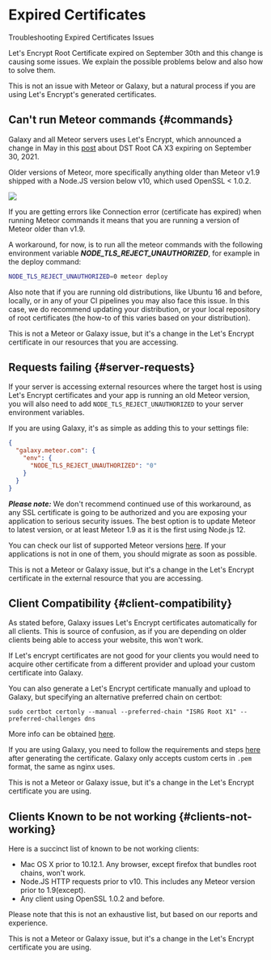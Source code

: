 
# Expired Certificates
Troubleshooting Expired Certificates Issues



Let's Encrypt Root Certificate expired on September 30th and this change is causing some issues. We explain the possible problems below and also how to solve them.

This is not an issue with Meteor or Galaxy, but a natural process if you are using Let's Encrypt's generated certificates.


## Can't run Meteor commands {#commands}

Galaxy and all Meteor servers uses Let's Encrypt, which announced a change in May in this [post](https://letsencrypt.org/docs/dst-root-ca-x3-expiration-september-2021) about DST Root CA X3 expiring on September 30, 2021.

Older versions of Meteor, more specifically anything older than Meteor v1.9 shipped with a Node.JS version below v10, which used OpenSSL < 1.0.2.


![](/openssl-suport-table.png)


If you are getting errors like Connection error (certificate has expired) when running Meteor commands it means that you are running a version of Meteor older than v1.9.

A workaround, for now, is to run all the meteor commands with the following environment variable ***NODE_TLS_REJECT_UNAUTHORIZED***, for example in the deploy command:

```bash
NODE_TLS_REJECT_UNAUTHORIZED=0 meteor deploy
```

Also note that if you are running old distributions, like Ubuntu 16 and before, locally, or in any of your CI pipelines you may also face this issue. In this case, we do recommend updating your distribution, or your local repository of root certificates (the how-to of this varies based on your distribution).

This is not a Meteor or Galaxy issue, but it's a change in the Let's Encrypt certificate in our resources that you are accessing.


## Requests failing {#server-requests}

If your server is accessing external resources where the target host is using Let's Encrypt certificates and your app is running an old Meteor version, you will also need to add `NODE_TLS_REJECT_UNAUTHORIZED` to your server environment variables.

If you are using Galaxy, it's as simple as adding this to your settings file:

```json
{
  "galaxy.meteor.com": {
    "env": {
      "NODE_TLS_REJECT_UNAUTHORIZED": "0"
    }
  }
}
```

***Please note:*** We don't recommend continued use of this workaround, as any SSL certificate is going to be authorized and you are exposing your application to serious security issues. The best option is to update Meteor to latest version, or at least Meteor 1.9 as it is the first using Node.js 12.

You can check our list of supported Meteor versions [here](https://github.com/meteor/meteor/blob/devel/SECURITY.md#supported-versions). If your applications is not in one of them, you should migrate as soon as possible.

This is not a Meteor or Galaxy issue, but it's a change in the Let's Encrypt certificate in the external resource that you are accessing.


## Client Compatibility {#client-compatibility}

As stated before, Galaxy issues Let's Encrypt certificates automatically for all clients. This is source of confusion, as if you are depending on older clients being able to access your website, this won't work.

If Let's encrypt certificates are not good for your clients you would need to acquire other certificate from a different provider and upload your custom certificate into Galaxy.

You can also generate a Let's Encrypt certificate manually and upload to Galaxy, but specifying an alternative preferred chain on certbot:

```
sudo certbot certonly --manual --preferred-chain "ISRG Root X1" --preferred-challenges dns
```

More info can be obtained [here](https://letsencrypt.org/certificates).

If you are using Galaxy, you need to follow the requirements and steps [here](https://galaxy-guide.meteor.com/encryption.html#Custom%20certificate) after generating the certificate. Galaxy only accepts custom certs in `.pem` format, the same as nginx uses.

This is not a Meteor or Galaxy issue, but it's a change in the Let's Encrypt certificate you are using.


## Clients Known to be not working {#clients-not-working}

Here is a succinct list of known to be not working clients:

- Mac OS X prior to 10.12.1. Any browser, except firefox that bundles root chains, won't work.
- Node.JS HTTP requests prior to v10. This includes any Meteor version prior to 1.9(except).
- Any client using OpenSSL 1.0.2 and before.

Please note that this is not an exhaustive list, but based on our reports and experience.

This is not a Meteor or Galaxy issue, but it's a change in the Let's Encrypt certificate you are using.
